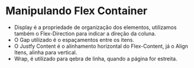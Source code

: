 # Manipulando Flex Container

- Display é a propriedade de organização dos elementos, utilizamos também o Flex-Direction para indicar a direção da coluna.
- O Gap utilizado é o espaçamentos entre os itens.
- O Justfy Content é o alinhamento horizontal do Flex-Content, já o Align Itens, alinha para vertical.
- Wrap, é utilizado para qebra de linha, quando a página for estreita.
